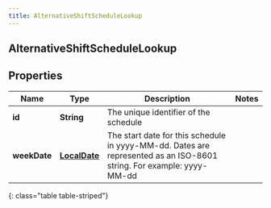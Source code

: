```yaml
---
title: AlternativeShiftScheduleLookup
---
```

## AlternativeShiftScheduleLookup


## Properties

| Name | Type | Description | Notes |
| ------------ | ------------- | ------------- | ------------- |
| **id** | <!----><!---->**String**<!----> | The unique identifier of the schedule |  |
| **weekDate** | <!----><!---->[**LocalDate**](LocalDate.html)<!----> | The start date for this schedule in yyyy-MM-dd. Dates are represented as an ISO-8601 string. For example: yyyy-MM-dd |  |
{: class="table table-striped"}



